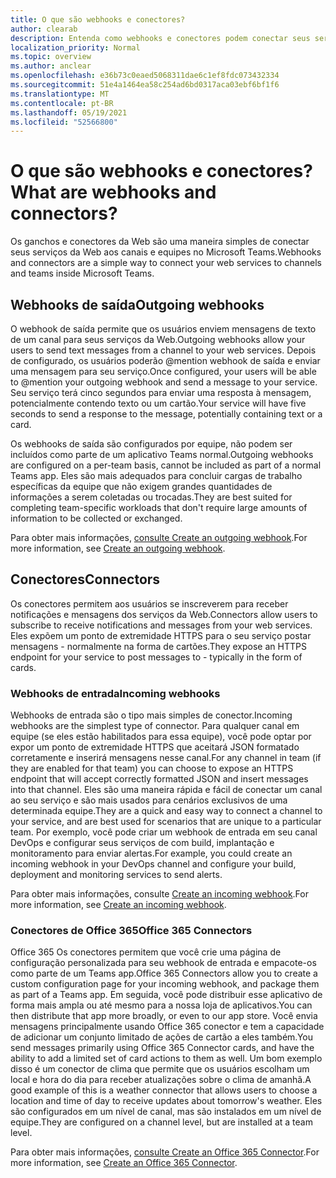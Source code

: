 ```yaml
---
title: O que são webhooks e conectores?
author: clearab
description: Entenda como webhooks e conectores podem conectar seus serviços Web ao Teams cliente.
localization_priority: Normal
ms.topic: overview
ms.author: anclear
ms.openlocfilehash: e36b73c0eaed5068311dae6c1ef8fdc073432334
ms.sourcegitcommit: 51e4a1464ea58c254ad6bd0317aca03ebf6bf1f6
ms.translationtype: MT
ms.contentlocale: pt-BR
ms.lasthandoff: 05/19/2021
ms.locfileid: "52566800"
---
```

# <a name="what-are-webhooks-and-connectors"></a><span data-ttu-id="825c8-103">O que são webhooks e conectores?</span><span class="sxs-lookup"><span data-stu-id="825c8-103">What are webhooks and connectors?</span></span>

<span data-ttu-id="825c8-104">Os ganchos e conectores da Web são uma maneira simples de conectar seus serviços da Web aos canais e equipes no Microsoft Teams.</span><span class="sxs-lookup"><span data-stu-id="825c8-104">Webhooks and connectors are a simple way to connect your web services to channels and teams inside Microsoft Teams.</span></span> 

## <a name="outgoing-webhooks"></a><span data-ttu-id="825c8-105">Webhooks de saída</span><span class="sxs-lookup"><span data-stu-id="825c8-105">Outgoing webhooks</span></span>

<span data-ttu-id="825c8-106">O webhook de saída permite que os usuários enviem mensagens de texto de um canal para seus serviços da Web.</span><span class="sxs-lookup"><span data-stu-id="825c8-106">Outgoing webhooks allow your users to send text messages from a channel to your web services.</span></span> <span data-ttu-id="825c8-107">Depois de configurado, os usuários poderão @mention webhook de saída e enviar uma mensagem para seu serviço.</span><span class="sxs-lookup"><span data-stu-id="825c8-107">Once configured, your users will be able to @mention your outgoing webhook and send a message to your service.</span></span> <span data-ttu-id="825c8-108">Seu serviço terá cinco segundos para enviar uma resposta à mensagem, potencialmente contendo texto ou um cartão.</span><span class="sxs-lookup"><span data-stu-id="825c8-108">Your service will have five seconds to send a response to the message, potentially containing text or a card.</span></span>

<span data-ttu-id="825c8-109">Os webhooks de saída são configurados por equipe, não podem ser incluídos como parte de um aplicativo Teams normal.</span><span class="sxs-lookup"><span data-stu-id="825c8-109">Outgoing webhooks are configured on a per-team basis, cannot be included as part of a normal Teams app.</span></span> <span data-ttu-id="825c8-110">Eles são mais adequados para concluir cargas de trabalho específicas da equipe que não exigem grandes quantidades de informações a serem coletadas ou trocadas.</span><span class="sxs-lookup"><span data-stu-id="825c8-110">They are best suited for completing team-specific workloads that don't require large amounts of information to be collected or exchanged.</span></span>

<span data-ttu-id="825c8-111">Para obter mais informações, [consulte Create an outgoing webhook](~/webhooks-and-connectors/how-to/add-outgoing-webhook.md).</span><span class="sxs-lookup"><span data-stu-id="825c8-111">For more information, see [Create an outgoing webhook](~/webhooks-and-connectors/how-to/add-outgoing-webhook.md).</span></span>

## <a name="connectors"></a><span data-ttu-id="825c8-112">Conectores</span><span class="sxs-lookup"><span data-stu-id="825c8-112">Connectors</span></span>

<span data-ttu-id="825c8-113">Os conectores permitem aos usuários se inscreverem para receber notificações e mensagens dos serviços da Web.</span><span class="sxs-lookup"><span data-stu-id="825c8-113">Connectors allow users to subscribe to receive notifications and messages from your web services.</span></span> <span data-ttu-id="825c8-114">Eles expõem um ponto de extremidade HTTPS para o seu serviço postar mensagens - normalmente na forma de cartões.</span><span class="sxs-lookup"><span data-stu-id="825c8-114">They expose an HTTPS endpoint for your service to post messages to - typically in the form of cards.</span></span>

### <a name="incoming-webhooks"></a><span data-ttu-id="825c8-115">Webhooks de entrada</span><span class="sxs-lookup"><span data-stu-id="825c8-115">Incoming webhooks</span></span>

<span data-ttu-id="825c8-116">Webhooks de entrada são o tipo mais simples de conector.</span><span class="sxs-lookup"><span data-stu-id="825c8-116">Incoming webhooks are the simplest type of connector.</span></span> <span data-ttu-id="825c8-117">Para qualquer canal em equipe (se eles estão habilitados para essa equipe), você pode optar por expor um ponto de extremidade HTTPS que aceitará JSON formatado corretamente e inserirá mensagens nesse canal.</span><span class="sxs-lookup"><span data-stu-id="825c8-117">For any channel in team (if they are enabled for that team) you can choose to expose an HTTPS endpoint that will accept correctly formatted JSON and insert messages into that channel.</span></span> <span data-ttu-id="825c8-118">Eles são uma maneira rápida e fácil de conectar um canal ao seu serviço e são mais usados para cenários exclusivos de uma determinada equipe.</span><span class="sxs-lookup"><span data-stu-id="825c8-118">They are a quick and easy way to connect a channel to your service, and are best used for scenarios that are unique to a particular team.</span></span> <span data-ttu-id="825c8-119">Por exemplo, você pode criar um webhook de entrada em seu canal DevOps e configurar seus serviços de com build, implantação e monitoramento para enviar alertas.</span><span class="sxs-lookup"><span data-stu-id="825c8-119">For example, you could create an incoming webhook in your DevOps channel and configure your build, deployment and monitoring services to send alerts.</span></span>

<span data-ttu-id="825c8-120">Para obter mais informações, consulte [Create an incoming webhook](~/webhooks-and-connectors/how-to/add-incoming-webhook.md).</span><span class="sxs-lookup"><span data-stu-id="825c8-120">For more information, see [Create an incoming webhook](~/webhooks-and-connectors/how-to/add-incoming-webhook.md).</span></span>

### <a name="office-365-connectors"></a><span data-ttu-id="825c8-121">Conectores de Office 365</span><span class="sxs-lookup"><span data-stu-id="825c8-121">Office 365 Connectors</span></span>

<span data-ttu-id="825c8-122">Office 365 Os conectores permitem que você crie uma página de configuração personalizada para seu webhook de entrada e empacote-os como parte de um Teams app.</span><span class="sxs-lookup"><span data-stu-id="825c8-122">Office 365 Connectors allow you to create a custom configuration page for your incoming webhook, and package them as part of a Teams app.</span></span> <span data-ttu-id="825c8-123">Em seguida, você pode distribuir esse aplicativo de forma mais ampla ou até mesmo para a nossa loja de aplicativos.</span><span class="sxs-lookup"><span data-stu-id="825c8-123">You can then distribute that app more broadly, or even to our app store.</span></span> <span data-ttu-id="825c8-124">Você envia mensagens principalmente usando Office 365 conector e tem a capacidade de adicionar um conjunto limitado de ações de cartão a eles também.</span><span class="sxs-lookup"><span data-stu-id="825c8-124">You send messages primarily using Office 365 Connector cards, and have the ability to add a limited set of card actions to them as well.</span></span> <span data-ttu-id="825c8-125">Um bom exemplo disso é um conector de clima que permite que os usuários escolham um local e hora do dia para receber atualizações sobre o clima de amanhã.</span><span class="sxs-lookup"><span data-stu-id="825c8-125">A good example of this is a weather connector that allows users to choose a location and time of day to receive updates about tomorrow's weather.</span></span> <span data-ttu-id="825c8-126">Eles são configurados em um nível de canal, mas são instalados em um nível de equipe.</span><span class="sxs-lookup"><span data-stu-id="825c8-126">They are configured on a channel level, but are installed at a team level.</span></span>

<span data-ttu-id="825c8-127">Para obter mais informações, [consulte Create an Office 365 Connector](~/webhooks-and-connectors/how-to/connectors-creating.md).</span><span class="sxs-lookup"><span data-stu-id="825c8-127">For more information, see [Create an Office 365 Connector](~/webhooks-and-connectors/how-to/connectors-creating.md).</span></span>
